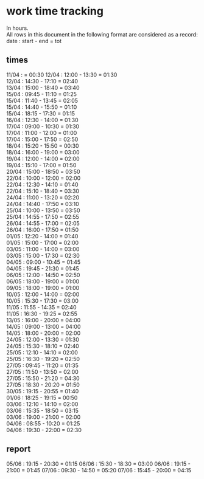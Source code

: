 # work time tracking

In hours.  
All rows in this document in the following format are considered as a record:  
date : start - end = tot  

## times

11/04 : = 00:30
12/04 : 12:00 - 13:30 = 01:30  
12/04 : 14:30 - 17:10 = 02:40  
13/04 : 15:00 - 18:40 = 03:40  
15/04 : 09:45 - 11:10 = 01:25  
15/04 : 11:40 - 13:45 = 02:05  
15/04 : 14:40 - 15:50 = 01:10  
15/04 : 18:15 - 17:30 = 01:15  
16/04 : 12:30 - 14:00 = 01:30  
17/04 : 09:00 - 10:30 = 01:30  
17/04 : 11:00 - 12:00 = 01:00  
17/04 : 15:00 - 17:50 = 02:50  
18/04 : 15:20 - 15:50 = 00:30  
18/04 : 16:00 - 19:00 = 03:00  
19/04 : 12:00 - 14:00 = 02:00  
19/04 : 15:10 - 17:00 = 01:50  
20/04 : 15:00 - 18:50 = 03:50  
22/04 : 10:00 - 12:00 = 02:00  
22/04 : 12:30 - 14:10 = 01:40  
22/04 : 15:10 - 18:40 = 03:30  
24/04 : 11:00 - 13:20 = 02:20  
24/04 : 14:40 - 17:50 = 03:10  
25/04 : 10:00 - 13:50 = 03:50  
25/04 : 14:55 - 17:50 = 02:55  
26/04 : 14:55 - 17:00 = 02:05  
26/04 : 16:00 - 17:50 = 01:50  
01/05 : 12:20 - 14:00 = 01:40  
01/05 : 15:00 - 17:00 = 02:00  
03/05 : 11:00 - 14:00 = 03:00  
03/05 : 15:00 - 17:30 = 02:30  
04/05 : 09:00 - 10:45 = 01:45  
04/05 : 19:45 - 21:30 = 01:45  
06/05 : 12:00 - 14:50 = 02:50  
06/05 : 18:00 - 19:00 = 01:00  
09/05 : 18:00 - 19:00 = 01:00  
10/05 : 12:00 - 14:00 = 02:00  
10/05 : 15:30 - 17:30 = 03:00  
11/05 : 11:55 - 14:35 = 02:40  
11/05 : 16:30 - 19:25 = 02:55  
13/05 : 16:00 - 20:00 = 04:00  
14/05 : 09:00 - 13:00 = 04:00  
14/05 : 18:00 - 20:00 = 02:00  
24/05 : 12:00 - 13:30 = 01:30  
24/05 : 15:30 - 18:10 = 02:40  
25/05 : 12:10 - 14:10 = 02:00  
25/05 : 16:30 - 19:20 = 02:50  
27/05 : 09:45 - 11:20 = 01:35  
27/05 : 11:50 - 13:50 = 02:00  
27/05 : 15:50 - 21:20 = 04:30  
27/05 : 18:30 - 20:20 = 01:50  
30/05 : 19:15 - 20:55 = 01:40  
01/06 : 18:25 - 19:15 = 00:50  
03/06 : 12:10 - 14:10 = 02:00  
03/06 : 15:35 - 18:50 = 03:15  
03/06 : 19:00 -	21:00 = 02:00  
04/06 : 08:55 -	10:20 = 01:25  
04/06 : 19:30 -	22:00 = 02:30  

## report

05/06 : 19:15 - 20:30 = 01:15
06/06 : 15:30 - 18:30 = 03:00
06/06 : 19:15 - 21:00 = 01:45
07/06 : 09:30 - 14:50 = 05:20
07/06 : 15:45 - 20:00 = 04:15
